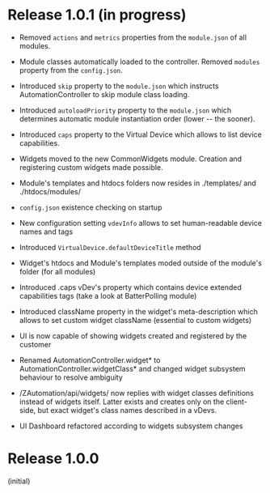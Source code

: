 # Release 1.0.1 (in progress)

* Removed `actions` and `metrics` properties from the `module.json` of all modules.

* Module classes automatically loaded to the controller. Removed `modules` property from the `config.json`.

* Introduced `skip` property to the `module.json` which instructs AutomationController to skip module class loading.

* Introduced `autoloadPriority` property to the `module.json` which determines automatic module instantiation order (lower -- the sooner).

* Introduced `caps` property to the Virtual Device which allows to list device capabilities.

* Widgets moved to the new CommonWidgets module. Creation and registering custom widgets made possible.

* Module's templates and htdocs folders now resides in ./templates/<ModuleName> and ./htdocs/modules/<ModuleName>

* `config.json` existence checking on startup

* New configuration setting `vdevInfo` allows to set human-readable device names and tags

* Introduced `VirtualDevice.defaultDeviceTitle` method

* Widget's htdocs and Module's templates moded outside of the module's folder (for all modules)

* Introduced .caps vDev's property which contains device extended capabilities tags (take a look at BatterPolling module)

* Introduced className property in the widget's meta-description which allows to set custom widget className (essential to custom widgets)

* UI is now capable of showing widgets created and registered by the customer

* Renamed AutomationController.widget* to AutomationController.widgetClass* and changed widget subsystem behaviour to resolve ambiguity

* /ZAutomation/api/widgets/ now replies with widget classes definitions instead of widgets itself. Latter exists and creates only on the client-side, but exact widget's class names described in a vDevs.

* UI Dashboard refactored according to widgets subsystem changes

# Release 1.0.0

(initial)
